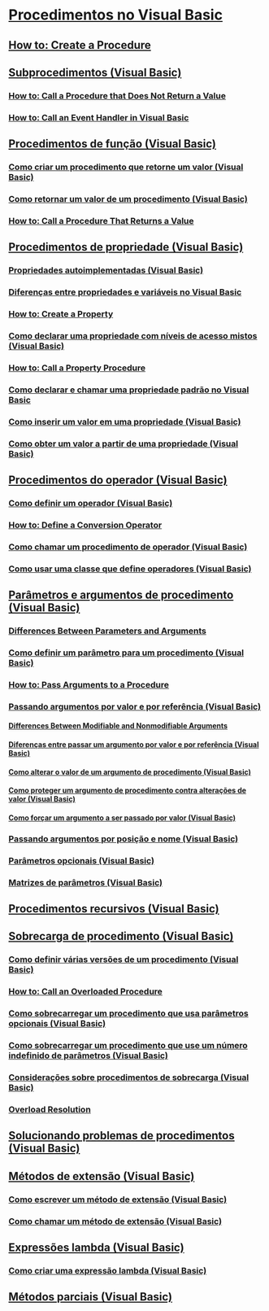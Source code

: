 # [Procedimentos no Visual Basic](index.md)
## [How to: Create a Procedure](TocOutOfQuery)
## [Subprocedimentos (Visual Basic)](sub-procedures.md)
### [How to: Call a Procedure that Does Not Return a Value](TocOutOfQuery)
### [How to: Call an Event Handler in Visual Basic](TocOutOfQuery)
## [Procedimentos de função (Visual Basic)](function-procedures.md)
### [Como criar um procedimento que retorne um valor (Visual Basic)](how-to-create-a-procedure-that-returns-a-value.md)
### [Como retornar um valor de um procedimento (Visual Basic)](how-to-return-a-value-from-a-procedure.md)
### [How to: Call a Procedure That Returns a Value](TocOutOfQuery)
## [Procedimentos de propriedade (Visual Basic)](property-procedures.md)
### [Propriedades autoimplementadas (Visual Basic)](auto-implemented-properties.md)
### [Diferenças entre propriedades e variáveis no Visual Basic](differences-between-properties-and-variables.md)
### [How to: Create a Property](TocOutOfQuery)
### [Como declarar uma propriedade com níveis de acesso mistos (Visual Basic)](how-to-declare-a-property-with-mixed-access-levels.md)
### [How to: Call a Property Procedure](TocOutOfQuery)
### [Como declarar e chamar uma propriedade padrão no Visual Basic](how-to-declare-and-call-a-default-property.md)
### [Como inserir um valor em uma propriedade (Visual Basic)](how-to-put-a-value-in-a-property.md)
### [Como obter um valor a partir de uma propriedade (Visual Basic)](how-to-get-a-value-from-a-property.md)
## [Procedimentos do operador (Visual Basic)](operator-procedures.md)
### [Como definir um operador (Visual Basic)](how-to-define-an-operator.md)
### [How to: Define a Conversion Operator](TocOutOfQuery)
### [Como chamar um procedimento de operador (Visual Basic)](how-to-call-an-operator-procedure.md)
### [Como usar uma classe que define operadores (Visual Basic)](how-to-use-a-class-that-defines-operators.md)
## [Parâmetros e argumentos de procedimento (Visual Basic)](procedure-parameters-and-arguments.md)
### [Differences Between Parameters and Arguments](TocOutOfQuery)
### [Como definir um parâmetro para um procedimento (Visual Basic)](how-to-define-a-parameter-for-a-procedure.md)
### [How to: Pass Arguments to a Procedure](TocOutOfQuery)
### [Passando argumentos por valor e por referência (Visual Basic)](passing-arguments-by-value-and-by-reference.md)
#### [Differences Between Modifiable and Nonmodifiable Arguments](TocOutOfQuery)
#### [Diferenças entre passar um argumento por valor e por referência (Visual Basic)](differences-between-passing-an-argument-by-value-and-by-reference.md)
#### [Como alterar o valor de um argumento de procedimento (Visual Basic)](how-to-change-the-value-of-a-procedure-argument.md)
#### [Como proteger um argumento de procedimento contra alterações de valor (Visual Basic)](how-to-protect-a-procedure-argument-against-value-changes.md)
#### [Como forçar um argumento a ser passado por valor (Visual Basic)](how-to-force-an-argument-to-be-passed-by-value.md)
### [Passando argumentos por posição e nome (Visual Basic)](passing-arguments-by-position-and-by-name.md)
### [Parâmetros opcionais (Visual Basic)](optional-parameters.md)
### [Matrizes de parâmetros (Visual Basic)](parameter-arrays.md)
## [Procedimentos recursivos (Visual Basic)](recursive-procedures.md)
## [Sobrecarga de procedimento (Visual Basic)](procedure-overloading.md)
### [Como definir várias versões de um procedimento (Visual Basic)](how-to-define-multiple-versions-of-a-procedure.md)
### [How to: Call an Overloaded Procedure](TocOutOfQuery)
### [Como sobrecarregar um procedimento que usa parâmetros opcionais (Visual Basic)](how-to-overload-a-procedure-that-takes-optional-parameters.md)
### [Como sobrecarregar um procedimento que use um número indefinido de parâmetros (Visual Basic)](how-to-overload-a-procedure-that-takes-an-indefinite-number-of-parameters.md)
### [Considerações sobre procedimentos de sobrecarga (Visual Basic)](considerations-in-overloading-procedures.md)
### [Overload Resolution](TocOutOfQuery)
## [Solucionando problemas de procedimentos (Visual Basic)](troubleshooting-procedures.md)
## [Métodos de extensão (Visual Basic)](extension-methods.md)
### [Como escrever um método de extensão (Visual Basic)](how-to-write-an-extension-method.md)
### [Como chamar um método de extensão (Visual Basic)](how-to-call-an-extension-method.md)
## [Expressões lambda (Visual Basic)](lambda-expressions.md)
### [Como criar uma expressão lambda (Visual Basic)](how-to-create-a-lambda-expression.md)
## [Métodos parciais (Visual Basic)](partial-methods.md)

